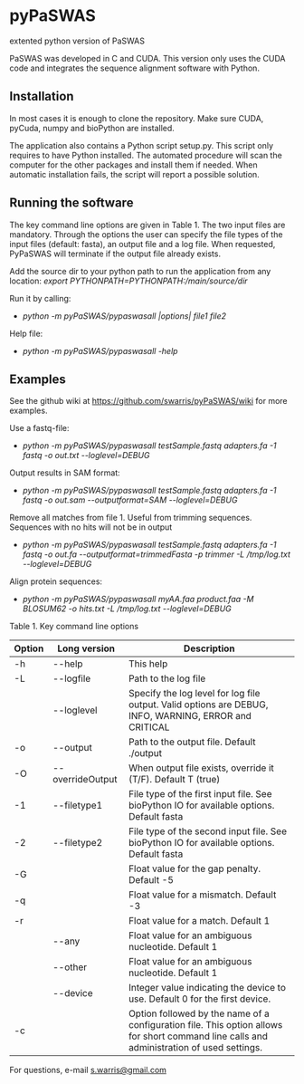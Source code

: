 pyPaSWAS
========

extented python version of PaSWAS

PaSWAS was developed in C and CUDA. This version only uses the CUDA code and integrates the sequence alignment software with Python.

Installation
------------
In most cases it is enough to clone the repository. Make sure CUDA, pyCuda, numpy and bioPython are installed.

The application also contains a Python script setup.py. This script only requires to have Python installed. The automated procedure will scan the computer for the other packages and install them if needed. When automatic installation fails, the script will report a possible solution.


Running the software
-------------------- 

The key command line options are given in Table 1. The two input files are mandatory. Through the options the user can specify the file types of the input files (default: fasta), an output file and a log file. When requested, PyPaSWAS will terminate if the output file already exists.

Add the source dir to your python path to run the application from any location:
_export $PYTHONPATH=$PYTHONPATH:/main/source/dir_

Run it by calling:
- *python -m pyPaSWAS/pypaswasall |options| file1 file2*

Help file:
- *python -m pyPaSWAS/pypaswasall -help*

Examples
--------
See the github wiki at https://github.com/swarris/pyPaSWAS/wiki for more examples.

Use a fastq-file:
- *python -m pyPaSWAS/pypaswasall testSample.fastq adapters.fa -1 fastq -o out.txt --loglevel=DEBUG*

Output results in SAM format:
- *python -m pyPaSWAS/pypaswasall testSample.fastq adapters.fa -1 fastq -o out.sam --outputformat=SAM --loglevel=DEBUG*

Remove all matches from file 1. Useful from trimming sequences. Sequences with no hits will not be in output
- *python -m pyPaSWAS/pypaswasall testSample.fastq adapters.fa -1 fastq -o out.fa --outputformat=trimmedFasta -p trimmer -L /tmp/log.txt --loglevel=DEBUG*

Align protein sequences:
- *python -m pyPaSWAS/pypaswasall myAA.faa product.faa -M BLOSUM62 -o hits.txt -L /tmp/log.txt --loglevel=DEBUG*



Table 1. Key command line options

| Option	| Long version	| Description|
| --------- | ------------- | ---------- |
| -h| --help| This help|  
|-L	| --logfile	| Path to the log file| 
|	| --loglevel	| Specify the log level for log file output. Valid options are DEBUG, INFO, WARNING, ERROR and CRITICAL| 
|-o	| --output	| Path to the output file. Default ./output| 
|-O	| --overrideOutput	| When output file exists, override it (T/F). Default T (true) | 
|-1	| --filetype1	| File type of the first input file. See bioPython IO for available options. Default fasta| 
|-2	| --filetype2	| File type of the second input file. See bioPython IO for available options. Default fasta| 
|-G	| 	| Float value for the gap penalty. Default -5| 
|-q	| 	| Float value for a mismatch. Default -3| 
|-r	| 	| Float value for a match. Default 1| 
|	| --any	| Float value for an ambiguous nucleotide. Default 1| 
|	| --other	| Float value for an ambiguous nucleotide. Default 1| 
|	| --device	| Integer value indicating the device to use. Default 0 for the first device. | 
|-c	| 	| Option followed by the name of a configuration file. This option allows for short command line calls and administration of used settings. | 

For questions, e-mail s.warris@gmail.com